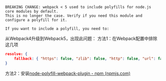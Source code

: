 	BREAKING CHANGE: webpack < 5 used to include polyfills for node.js core modules by default.
	This is no longer the case. Verify if you need this module and configure a polyfill for it.
	
	If you want to include a polyfill, you need to:

从Webpack4升级到Webpack5，出现此问题：
方法1：在Webpack配置中排除这几项
```json
resolve: {
	fallback: { "https": false, "zlib": false, "http": false, "url": false },
}
```
方法2：安装[node-polyfill-webpack-plugin - npm (npmjs.com)](https://www.npmjs.com/package/node-polyfill-webpack-plugin)
